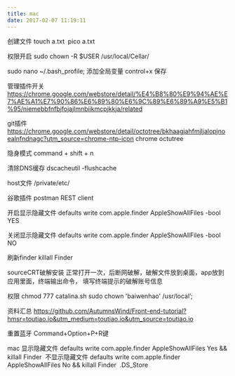 ```yaml
---
title: mac
date: 2017-02-07 11:19:11
---
```


创建文件
touch a.txt 
pico a.txt

权限开启
sudo chown -R $USER /usr/local/Cellar/  

sudo nano ~/.bash_profile; 添加全局变量 control+x 保存

管理插件开关
https://chrome.google.com/webstore/detail/%E4%B8%80%E9%94%AE%E7%AE%A1%E7%90%86%E6%89%80%E6%9C%89%E6%89%A9%E5%B1%95/niemebbfnfbjfojajlmnbiikmcpjkkja/related

git插件
https://chrome.google.com/webstore/detail/octotree/bkhaagjahfmjljalopjnoealnfndnagc?utm_source=chrome-ntp-icon
chrome octutree

隐身模式
command + shift + n

清除DNS缓存
dscacheutil -flushcache

host文件
/private/etc/ 

谷歌插件
postman REST client

开启显示隐藏文件
defaults write com.apple.finder AppleShowAllFiles -bool YES

关闭显示隐藏文件
defaults write com.apple.finder AppleShowAllFiles -bool NO

刷新finder
killall Finder

sourceCRT破解安装
正常打开一次，后断网破解，破解文件放到桌面，app放到应用里面，终端输出命令，
填写终端提示的破解账号信息

权限
chmod 777 catalina.sh
sudo chown 'baiwenhao' /usr/local’;

资料汇总
https://github.com/AutumnsWind/Front-end-tutorial?hmsr=toutiao.io&utm_medium=toutiao.io&utm_source=toutiao.io

重置蓝牙
Command+Option+P+R键

mac
显示隐藏文件
defaults write com.apple.finder AppleShowAllFiles Yes && killall Finder 
不显示隐藏文件
defaults write com.apple.finder AppleShowAllFiles No && killall Finder 
.DS_Store